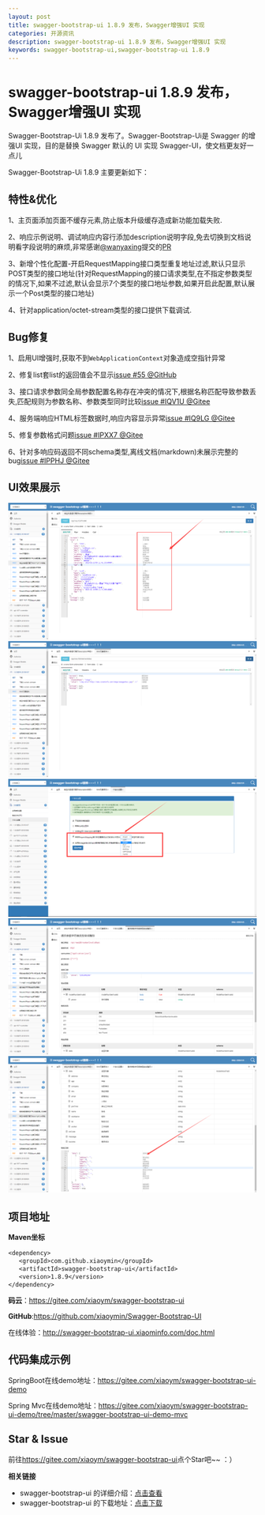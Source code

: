 ```yaml
---
layout: post
title: swagger-bootstrap-ui 1.8.9 发布，Swagger增强UI 实现
categories: 开源资讯
description: swagger-bootstrap-ui 1.8.9 发布，Swagger增强UI 实现
keywords: swagger-bootstrap-ui,swagger-bootstrap-ui 1.8.9
---
```

# swagger-bootstrap-ui 1.8.9 发布，Swagger增强UI 实现

Swagger-Bootstrap-Ui 1.8.9 发布了。Swagger-Bootstrap-Ui是 Swagger 的增强UI 实现，目的是替换 Swagger 默认的 UI 实现 Swagger-UI，使文档更友好一点儿

Swagger-Bootstrap-Ui 1.8.9 主要更新如下：

## 特性&优化

1、主页面添加页面不缓存元素,防止版本升级缓存造成新功能加载失败.

2、响应示例说明、调试响应内容行添加description说明字段,免去切换到文档说明看字段说明的麻烦,非常感谢[@wanyaxing](https://github.com/wanyaxing)提交的[PR](https://github.com/xiaoymin/Swagger-Bootstrap-UI/pull/57)

3、新增个性化配置-开启RequestMapping接口类型重复地址过滤,默认只显示POST类型的接口地址(针对RequestMapping的接口请求类型,在不指定参数类型的情况下,如果不过滤,默认会显示7个类型的接口地址参数,如果开启此配置,默认展示一个Post类型的接口地址)

4、针对application/octet-stream类型的接口提供下载调试.

## Bug修复

1、启用UI增强时,获取不到`WebApplicationContext`对象造成空指针异常

2、修复list套list的返回值会不显示[issue #55 @GitHub](https://github.com/xiaoymin/Swagger-Bootstrap-UI/issues/55)

3、接口请求参数同全局参数配置名称存在冲突的情况下,根据名称匹配导致参数丢失,匹配规则为参数名称、参数类型同时比较[issue #IQV1U @Gitee](https://gitee.com/xiaoym/swagger-bootstrap-ui/issues/IQV1U)

4、服务端响应HTML标签数据时,响应内容显示异常[issue #IQ9LG @Gitee](https://gitee.com/xiaoym/swagger-bootstrap-ui/issues/IQ9LG)

5、修复参数格式问题[issue #IPXX7 @Gitee](https://gitee.com/xiaoym/swagger-bootstrap-ui/issues/IPXX7)

6、针对多响应码返回不同schema类型,离线文档(markdown)未展示完整的bug[issue #IPPHJ @Gitee](https://gitee.com/xiaoym/swagger-bootstrap-ui/issues/IPPHJ)

## UI效果展示

![header-json.png](/images/blog/swagger-bootstrap-ui-1.8.9-issue/1.png)
![](/images/blog/swagger-bootstrap-ui-1.8.9-issue/2.png)
![](/images/blog/swagger-bootstrap-ui-1.8.9-issue/3.png)
![](/images/blog/swagger-bootstrap-ui-1.8.9-issue/4.png)
![](/images/blog/swagger-bootstrap-ui-1.8.9-issue/5.png)

## 项目地址

**Maven坐标**

```
<dependency>
   <groupId>com.github.xiaoymin</groupId>
   <artifactId>swagger-bootstrap-ui</artifactId>
   <version>1.8.9</version>
</dependency>
```

**码云**：<https://gitee.com/xiaoym/swagger-bootstrap-ui>

**GitHub**:<https://github.com/xiaoymin/Swagger-Bootstrap-UI>

在线体验：<http://swagger-bootstrap-ui.xiaominfo.com/doc.html>

## 代码集成示例

SpringBoot在线demo地址：https://gitee.com/xiaoym/swagger-bootstrap-ui-demo

Spring Mvc在线demo地址：https://gitee.com/xiaoym/swagger-bootstrap-ui-demo/tree/master/swagger-bootstrap-ui-demo-mvc

## Star & Issue

前往<https://gitee.com/xiaoym/swagger-bootstrap-ui>点个Star吧~~ ：）



**相关链接**

- swagger-bootstrap-ui 的详细介绍：[点击查看](https://www.oschina.net/p/swagger-bootstrap-ui)
- swagger-bootstrap-ui 的下载地址：[点击下载](https://git.oschina.net/xiaoym/swagger-bootstrap-ui/releases)